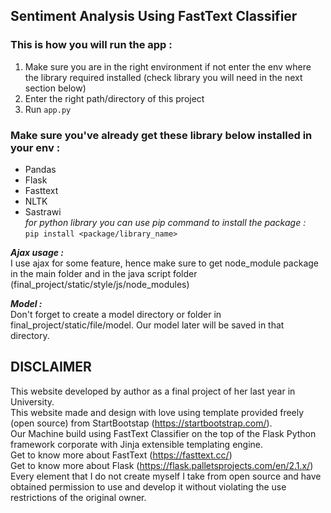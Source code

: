 ## Sentiment Analysis Using FastText Classifier

### This is how you will run the app :
1. Make sure you are in the right environment if not enter the env where the library required installed (check library you will need in the next section below)
2. Enter the right path/directory of this project
3. Run `app.py` 

### Make sure you've already get these library below installed in your env :
- Pandas
- Flask
- Fasttext
- NLTK
- Sastrawi <br>
*for python library you can use pip command to install the package :* <br>
`pip install <package/library_name>`

***Ajax usage :*** <br>
    I use ajax for some feature, hence make sure to get node_module package in the main folder and in the java script folder (final_project/static/style/js/node_modules)

***Model :*** <br>
    Don't forget to create a model directory or folder in final_project/static/file/model.
    Our model later will be saved in that directory.

## DISCLAIMER 
This website developed by author as a final project of her last year in University. <br>
This website made and design with love  using template provided freely (open source) from StartBootstap (https://startbootstrap.com/). <br>
Our Machine build using FastText Classifier on the top of the Flask Python framework corporate with Jinja extensible templating engine. <br>
Get to know more about FastText (https://fasttext.cc/) <br>
Get to know more about Flask (https://flask.palletsprojects.com/en/2.1.x/) <br>
Every element that I do not create myself I take from open source and have obtained permission to use and develop it without violating the use restrictions of the original owner.